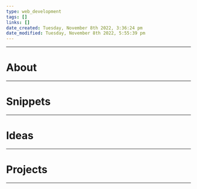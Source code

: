 ```yaml
---
type: web_development
tags: []
links: []
date_created: Tuesday, November 8th 2022, 3:36:24 pm
date_modified: Tuesday, November 8th 2022, 5:55:39 pm
---
```


-------
# About

-------
# Snippets

-------
# Ideas

-------

# Projects

-------
